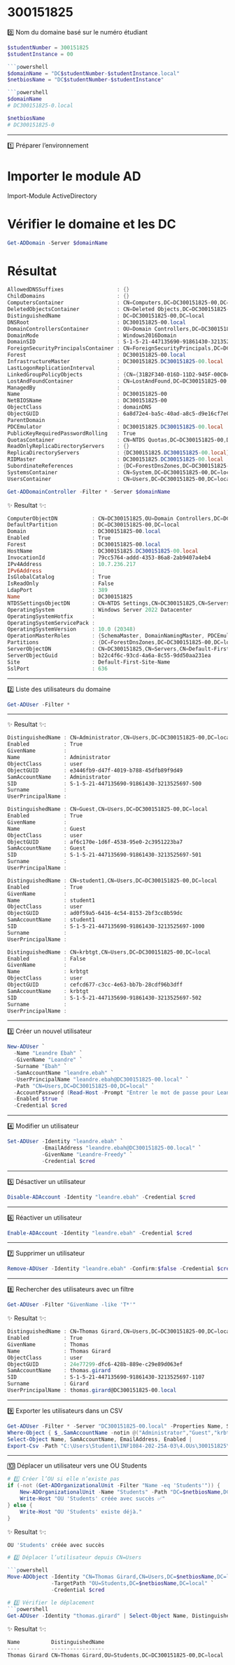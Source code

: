 # 300151825

0️⃣ Nom du domaine basé sur le numéro étudiant

```powershell
$studentNumber = 300151825
$studentInstance = 00

```powershell
$domainName = "DC$studentNumber-$studentInstance.local"
$netbiosName = "DC$studentNumber-$studentInstance"

```powershell
$domainName
# DC300151825-0.local
```

```powershell
$netbiosName
# DC300151825-0
```
---

1️⃣ Préparer l’environnement

# Importer le module AD
Import-Module ActiveDirectory

# Vérifier le domaine et les DC
```powershell
Get-ADDomain -Server $domainName
```

# Résultat
```powershell
AllowedDNSSuffixes                 : {}
ChildDomains                       : {}
ComputersContainer                 : CN=Computers,DC=DC300151825-00,DC=local
DeletedObjectsContainer            : CN=Deleted Objects,DC=DC300151825-00,DC=local
DistinguishedName                  : DC=DC300151825-00,DC=local
DNSRoot                            : DC300151825-00.local
DomainControllersContainer         : OU=Domain Controllers,DC=DC300151825-00,DC=local
DomainMode                         : Windows2016Domain
DomainSID                          : S-1-5-21-447135690-91861430-3213525697
ForeignSecurityPrincipalsContainer : CN=ForeignSecurityPrincipals,DC=DC300151825-00,DC=local
Forest                             : DC300151825-00.local
InfrastructureMaster               : DC300151825.DC300151825-00.local
LastLogonReplicationInterval       :
LinkedGroupPolicyObjects           : {CN={31B2F340-016D-11D2-945F-00C04FB984F9},CN=Policies,CN=System,DC=DC300151825-00,DC=local}
LostAndFoundContainer              : CN=LostAndFound,DC=DC300151825-00,DC=local
ManagedBy                          :
Name                               : DC300151825-00
NetBIOSName                        : DC300151825-00
ObjectClass                        : domainDNS
ObjectGUID                         : 6a8d72e4-ba5c-40ad-a8c5-d9e16cf7e0aa
ParentDomain                       :
PDCEmulator                        : DC300151825.DC300151825-00.local
PublicKeyRequiredPasswordRolling   : True
QuotasContainer                    : CN=NTDS Quotas,DC=DC300151825-00,DC=local
ReadOnlyReplicaDirectoryServers    : {}
ReplicaDirectoryServers            : {DC300151825.DC300151825-00.local}
RIDMaster                          : DC300151825.DC300151825-00.local
SubordinateReferences              : {DC=ForestDnsZones,DC=DC300151825-00,DC=local, DC=DomainDnsZones,DC=DC300151825-00,DC=local, CN=Configuration,DC=DC300151825-00,DC=local}
SystemsContainer                   : CN=System,DC=DC300151825-00,DC=local
UsersContainer                     : CN=Users,DC=DC300151825-00,DC=local
```

```powershell
Get-ADDomainController -Filter * -Server $domainName
```

✨ Resultat ✨:

```powershell
ComputerObjectDN           : CN=DC300151825,OU=Domain Controllers,DC=DC300151825-00,DC=local
DefaultPartition           : DC=DC300151825-00,DC=local
Domain                     : DC300151825-00.local
Enabled                    : True
Forest                     : DC300151825-00.local
HostName                   : DC300151825.DC300151825-00.local
InvocationId               : 79cc5764-addd-4353-86a8-2ab9407a4eb4
IPv4Address                : 10.7.236.217
IPv6Address                :
IsGlobalCatalog            : True
IsReadOnly                 : False
LdapPort                   : 389
Name                       : DC300151825
NTDSSettingsObjectDN       : CN=NTDS Settings,CN=DC300151825,CN=Servers,CN=Default-First-Site-Name,CN=Sites,CN=Configuration,DC=DC300151825-00,DC=local
OperatingSystem            : Windows Server 2022 Datacenter
OperatingSystemHotfix      :
OperatingSystemServicePack :
OperatingSystemVersion     : 10.0 (20348)
OperationMasterRoles       : {SchemaMaster, DomainNamingMaster, PDCEmulator, RIDMaster...}
Partitions                 : {DC=ForestDnsZones,DC=DC300151825-00,DC=local, DC=DomainDnsZones,DC=DC300151825-00,DC=local, CN=Schema,CN=Configuration,DC=DC300151825-00,DC=local, CN=Configuration,DC=DC300151825-00,DC=local...}
ServerObjectDN             : CN=DC300151825,CN=Servers,CN=Default-First-Site-Name,CN=Sites,CN=Configuration,DC=DC300151825-00,DC=local
ServerObjectGuid           : b22c4f6c-93cd-4a6a-8c55-9dd50aa231ea
Site                       : Default-First-Site-Name
SslPort                    : 636
```
---

2️⃣ Liste des utilisateurs du domaine

```powershell
Get-ADUser -Filter *
```
---

✨ Resultat ✨:

```powershell
DistinguishedName : CN=Administrator,CN=Users,DC=DC300151825-00,DC=local
Enabled           : True
GivenName         :
Name              : Administrator
ObjectClass       : user
ObjectGUID        : e3446fb9-d47f-4019-b788-45dfb89f9d49
SamAccountName    : Administrator
SID               : S-1-5-21-447135690-91861430-3213525697-500
Surname           :
UserPrincipalName :

DistinguishedName : CN=Guest,CN=Users,DC=DC300151825-00,DC=local
Enabled           : True
GivenName         :
Name              : Guest
ObjectClass       : user
ObjectGUID        : af6c170e-1d6f-4538-95e0-2c3951223ba7
SamAccountName    : Guest
SID               : S-1-5-21-447135690-91861430-3213525697-501
Surname           :
UserPrincipalName :

DistinguishedName : CN=student1,CN=Users,DC=DC300151825-00,DC=local
Enabled           : True
GivenName         :
Name              : student1
ObjectClass       : user
ObjectGUID        : ad0f59a5-6416-4c54-8153-2bf3cc8b59dc
SamAccountName    : student1
SID               : S-1-5-21-447135690-91861430-3213525697-1000
Surname           :
UserPrincipalName :

DistinguishedName : CN=krbtgt,CN=Users,DC=DC300151825-00,DC=local
Enabled           : False
GivenName         :
Name              : krbtgt
ObjectClass       : user
ObjectGUID        : cefcd677-c3cc-4e63-bb7b-28cdf96b3dff
SamAccountName    : krbtgt
SID               : S-1-5-21-447135690-91861430-3213525697-502
Surname           :
UserPrincipalName :
```
---

3️⃣ Créer un nouvel utilisateur

```powershell
New-ADUser `
  -Name "Leandre Ebah" `
  -GivenName "Leandre" `
  -Surname "Ebah" `
  -SamAccountName "leandre.ebah" `
  -UserPrincipalName "leandre.ebah@DC300151825-00.local" `
  -Path "CN=Users,DC=DC300151825-00,DC=local" `
  -AccountPassword (Read-Host -Prompt "Entrer le mot de passe pour Leandre Ebah" -AsSecureString) `
  -Enabled $true `
  -Credential $cred
```
---

4️⃣ Modifier un utilisateur
```powershell
Set-ADUser -Identity "leandre.ebah" `
           -EmailAddress "leandre.ebah@DC300151825-00.local" `
           -GivenName "Leandre-Freedy" `
           -Credential $cred
```
---

5️⃣ Désactiver un utilisateur
```powershell
Disable-ADAccount -Identity "leandre.ebah" -Credential $cred
```
---

6️⃣ Réactiver un utilisateur
```powershell
Enable-ADAccount -Identity "leandre.ebah" -Credential $cred
```
---

7️⃣ Supprimer un utilisateur
```powershell
Remove-ADUser -Identity "leandre.ebah" -Confirm:$false -Credential $cred
```
---

8️⃣ Rechercher des utilisateurs avec un filtre
```powershell
Get-ADUser -Filter "GivenName -like 'T*'"
```

✨ Resultat ✨:

```powershell
DistinguishedName : CN=Thomas Girard,CN=Users,DC=DC300151825-00,DC=local
Enabled           : True
GivenName         : Thomas
Name              : Thomas Girard
ObjectClass       : user
ObjectGUID        : 24e77299-dfc6-428b-889e-c29e89d063ef
SamAccountName    : thomas.girard
SID               : S-1-5-21-447135690-91861430-3213525697-1107
Surname           : Girard
UserPrincipalName : thomas.girard@DC300151825-00.local
```
---

9️⃣ Exporter les utilisateurs dans un CSV
```powershell
Get-ADUser -Filter * -Server "DC300151825-00.local" -Properties Name, SamAccountName, EmailAddress, Enabled |
Where-Object { $_.SamAccountName -notin @("Administrator","Guest","krbtgt") } |
Select-Object Name, SamAccountName, EmailAddress, Enabled |
Export-Csv -Path "C:\Users\Student1\INF1084-202-25A-03\4.OUs\300151825\TP_AD_Users.csv" -NoTypeInformation -Encoding UTF8
```
---

🔟 Déplacer un utilisateur vers une OU Students
```powershell
# 1️⃣ Créer l’OU si elle n’existe pas
if (-not (Get-ADOrganizationalUnit -Filter "Name -eq 'Students'")) {
    New-ADOrganizationalUnit -Name "Students" -Path "DC=$netbiosName,DC=local" -Credential $cred
    Write-Host "OU 'Students' créée avec succès ✅"
} else {
    Write-Host "OU 'Students' existe déjà."
}
```

✨ Resultat ✨:

```powershell
OU 'Students' créée avec succès

# 2️⃣ Déplacer l’utilisateur depuis CN=Users

```powershell
Move-ADObject -Identity "CN=Thomas Girard,CN=Users,DC=$netbiosName,DC=local" `
              -TargetPath "OU=Students,DC=$netbiosName,DC=local" `
              -Credential $cred

# 3️⃣ Vérifier le déplacement
```powershell
Get-ADUser -Identity "thomas.girard" | Select-Object Name, DistinguishedName
```

✨ Resultat ✨:

```powershell
Name          DistinguishedName
----          -----------------
Thomas Girard CN=Thomas Girard,OU=Students,DC=DC300151825-00,DC=local
```
